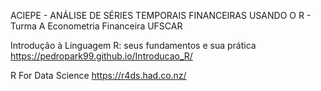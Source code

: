 
ACIEPE - ANÁLISE DE SÉRIES TEMPORAIS FINANCEIRAS USANDO O R - Turma A
Econometria Financeira UFSCAR

Introdução à Linguagem R: seus fundamentos e sua prática 
https://pedropark99.github.io/Introducao_R/

R For Data Science 
https://r4ds.had.co.nz/